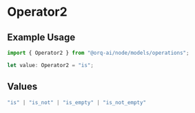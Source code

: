 # Operator2

## Example Usage

```typescript
import { Operator2 } from "@orq-ai/node/models/operations";

let value: Operator2 = "is";
```

## Values

```typescript
"is" | "is_not" | "is_empty" | "is_not_empty"
```